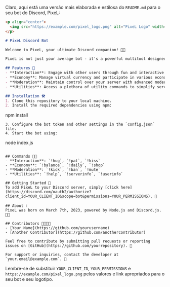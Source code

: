 Claro, aqui está uma versão mais elaborada e estilosa do `README.md` para o seu bot do Discord, PixeL:

```markdown
<p align="center">
  <img src="https://example.com/pixel_logo.png" alt="PixeL Logo" width="200">
</p>

# PixeL Discord Bot

Welcome to PixeL, your ultimate Discord companion! 🤖✨

PixeL is not just your average bot - it's a powerful multitool designed to enhance your Discord server experience. With features spanning across various categories, PixeL is here to make your server management a breeze. 💪🚀

## Features 🎉
- **Interaction**: Engage with other users through fun and interactive commands. 🤝❤️
- **Economy**: Manage virtual currency and participate in various economic activities. 💰📈
- **Moderation**: Maintain control over your server with advanced moderation tools and commands. 🛡️🔨
- **Utilities**: Access a plethora of utility commands to simplify server management and enhance user experience. 🛠️🔍

## Installation 🛠️
1. Clone this repository to your local machine.
2. Install the required dependencies using npm:
   ```
   npm install
   ```
3. Configure the bot token and other settings in the `config.json` file.
4. Start the bot using:
   ```
   node index.js
   ```

## Commands 🤖💬
- **Interaction**: `!hug`, `!pat`, `!kiss`
- **Economy**: `!balance`, `!daily`, `!shop`
- **Moderation**: `!kick`, `!ban`, `!mute`
- **Utilities**: `!help`, `!serverinfo`, `!userinfo`

## Getting Started 🚀
To add PixeL to your Discord server, simply [click here](https://discord.com/oauth2/authorize?client_id=YOUR_CLIENT_ID&scope=bot&permissions=YOUR_PERMISSIONS). 🌟

## About ℹ️
PixeL was born on March 7th, 2023, powered by Node.js and Discord.js. 🎂🎈

## Contributors 👨‍💻👩‍💻
- [Your Name](https://github.com/yourusername)
- [Another Contributor](https://github.com/anothercontributor)

Feel free to contribute by submitting pull requests or reporting issues on [GitHub](https://github.com/yourrepository). 🙌

For support or inquiries, contact the developer at `your.email@example.com`. 📧
```

Lembre-se de substituir `YOUR_CLIENT_ID`, `YOUR_PERMISSIONS` e `https://example.com/pixel_logo.png` pelos valores e link apropriados para o seu bot e seu logotipo.